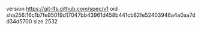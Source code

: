 version https://git-lfs.github.com/spec/v1
oid sha256:16c1b7fe95019d17047bb43961d458b441cb82fe52403946a4a0aa7dd34d5700
size 2532

